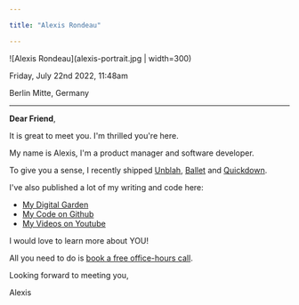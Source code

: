 ```yaml
---

title: "Alexis Rondeau"

---
```


![Alexis Rondeau](alexis-portrait.jpg | width=300)

Friday, July 22nd 2022, 11:48am

Berlin Mitte, Germany 

---

**Dear Friend**, 

It is great to meet you. I'm thrilled you're here.

My name is Alexis, I'm a product manager and software developer. 

To give you a sense, I recently shipped [Unblah](https://unblah.me), [Ballet](https://akaalias.github.io/algorand-ballet/) and [Quickdown](https://getquickdown.com/).

I've also published a lot of my writing and code here:

- [My Digital Garden](https://publish.obsidian.md/alexisrondeau)
- [My Code on Github](https://github.com/akaalias)
- [My Videos on Youtube](https://www.youtube.com/c/AlexisRondeau/videos)

I would love to learn more about YOU! 

All you need to do is [book a free office-hours call](https://calendly.com/alexis-rondeau/lets-talk).

Looking forward to meeting you, 

Alexis